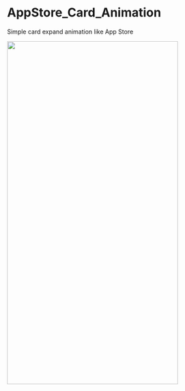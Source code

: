 # AppStore_Card_Animation
Simple card expand animation like App Store

<img src="https://github.com/amitgupta0294/AppStore_Card_Animation/blob/master/sample.gif" height="800" width="400" />
